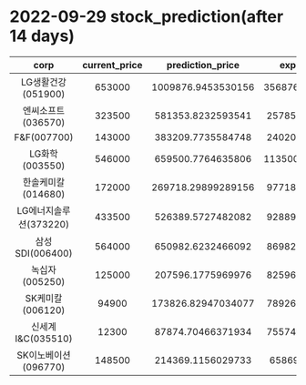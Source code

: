 # 2022-09-29 stock_prediction(after 14 days)

|   corp   |   current_price   |   prediction_price   |   expected_profit   |
|:--------:|:-----------------:|:--------------------:|:-------------------:|
|LG생활건강(051900)|653000|1009876.9453530156|356876.94535301556|
|엔씨소프트(036570)|323500|581353.8232593541|257853.8232593541|
|F&F(007700)|143000|383209.7735584748|240209.7735584748|
|LG화학(003550)|546000|659500.7764635806|113500.77646358055|
|한솔케미칼(014680)|172000|269718.29899289156|97718.29899289156|
|LG에너지솔루션(373220)|433500|526389.5727482082|92889.57274820819|
|삼성SDI(006400)|564000|650982.6232466092|86982.62324660923|
|녹십자(005250)|125000|207596.1775969976|82596.17759699759|
|SK케미칼(006120)|94900|173826.82947034077|78926.82947034077|
|신세계 I&C(035510)|12300|87874.70466371934|75574.70466371934|
|SK이노베이션(096770)|148500|214369.1156029733|65869.1156029733|
